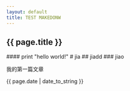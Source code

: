 ```yaml
---
layout: default
title: TEST MAKEDONW
---
```

<h2>{{ page.title }}</h2>
#### print "hello world!"
# jia
## jiadd
### jiao
<p>我的第一篇文章</p>
<p>{{ page.date | date_to_string }}</p>
